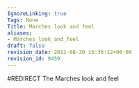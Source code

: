 ```yaml
---
IgnoreLinking: true
Tags: None
Title: Marches look and feel
aliases:
- Marches_look_and_feel
draft: false
revision_date: 2012-08-30 15:36:12+00:00
revision_id: 9459
---
```


#REDIRECT The Marches look and feel